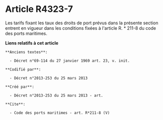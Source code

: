 # Article R4323-7

Les tarifs fixant les taux des droits de port prévus dans la présente section entrent en vigueur dans les conditions fixées à
l'article R. * 211-8 du code des ports maritimes.

**Liens relatifs à cet article**

	**Anciens textes**:

	  - Décret n°69-114 du 27 janvier 1969 art. 23, v. init.

	**Codifié par**:

	  - Décret n°2013-253 du 25 mars 2013

	**Créé par**:

	  - Décret n°2013-253 du 25 mars 2013 - art.

	**Cite**:

	  - Code des ports maritimes - art. R*211-8 (V)
